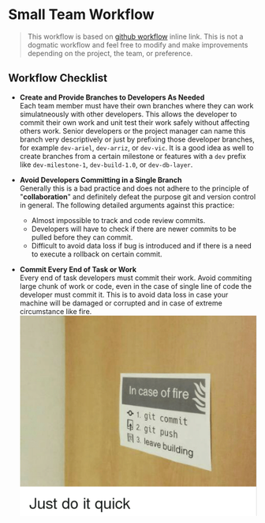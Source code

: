 # Small Team Workflow

> This workflow is based on [github workflow](https://guides.github.com/introduction/flow/ "Github Workflow") inline link.
> This is not a dogmatic workflow and feel free to modify and make improvements depending on the project, the team, or preference.

## Workflow Checklist
* __Create and Provide Branches to Developers As Needed__  
Each team member must have their own branches where they can work simulatneously with other developers. This allows the developer to commit their own work and unit test their work safely without affecting others work. Senior developers or the project manager can name this branch very descriptively or just by prefixing those developer branches, for example ``dev-ariel``, ``dev-arriz``, or ``dev-vic``. It is a good idea as well to create branches from a certain milestone or features with a ``dev`` prefix like ``dev-milestone-1``, ``dev-build-1.0``, or ``dev-db-layer``.

* __Avoid Developers Committing in a Single Branch__  
Generally this is a bad practice and does not adhere to the principle of "__collaboration__" and definitely defeat the purpose git and version control in general. The following detailed arguments against this practice:
    * Almost impossible to track and code review commits.
    * Developers will have to check if there are newer commits to be pulled before they can commit.
    * Difficult to avoid data loss if bug is introduced and if there is a need to execute a rollback on certain commit.

* __Commit Every End of Task or Work__  
Every end of task developers must commit their work. Avoid commiting large chunk of work or code, even in the case of single line of code the developer must commit it. This is to avoid data loss in case your machine will be damaged or corrupted and in case of extreme circumstance like fire.  
![](../images/justdoit.png "Just do it!")